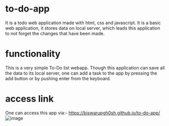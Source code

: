 # to-do-app
It is a todo web application made with html, css and javascript. It is a basic web application, it stores data on local server, which leads this application to not forget the changes that have been made.
# functionality
This is a very simple To-Do list webapp. Though this application can save all the data to its local server, one can add a task to the app by pressing the add button or by pushing enter from the keyboard.

# access link
One can access this app via:- https://biswarupgh0sh.github.io/to-do-app/
![image](https://github.com/biswarupgh0sh/to-do-app/assets/73950565/2ebd7efa-6af3-4462-b8b2-e6c836341521)
